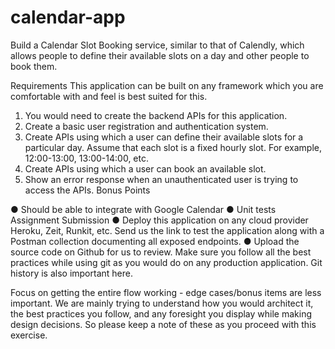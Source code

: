 # calendar-app
Build a Calendar Slot Booking service, similar to that of Calendly, which allows people
to define their available slots on a day and other people to book them.

Requirements
This application can be built on any framework which you are comfortable with and feel is best
suited for this.
1. You would need to create the backend APIs for this application.
2. Create a basic user registration and authentication system.
3. Create APIs using which a user can define their available slots for a particular day.
Assume that each slot is a fixed hourly slot. For example, 12:00-13:00, 13:00-14:00, etc.
4. Create APIs using which a user can book an available slot.
5. Show an error response when an unauthenticated user is trying to access the APIs.
Bonus Points

● Should be able to integrate with Google Calendar
● Unit tests
Assignment Submission
● Deploy this application on any cloud provider Heroku, Zeit, Runkit, etc. Send us the link
to test the application along with a Postman collection documenting all exposed
endpoints.
● Upload the source code on Github for us to review. Make sure you follow all the best
practices while using git as you would do on any production application. Git history is
also important here.

Focus on getting the entire flow working - edge cases/bonus items are less important.
We are mainly trying to understand how you would architect it, the best practices you follow,
and any foresight you display while making design decisions. So please keep a note of these as
you proceed with this exercise.
